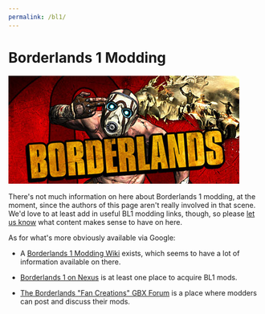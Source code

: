 ```yaml
---
permalink: /bl1/
---
```


# Borderlands 1 Modding

[![Borderlands 1 Steam Logo](/img/logo_bl1.jpg)](/img/logo_bl1.jpg)

There's not much information on here about Borderlands 1 modding, at the
moment, since the authors of this page aren't really involved in that
scene.  We'd love to at least add in useful BL1 modding links, though, so
please [let us know](/community/) what content makes sense to have on
here.

As for what's more obviously available via Google:

- A [Borderlands 1 Modding Wiki](http://blmodding.wikidot.com/how-to-mod-it)
  exists, which seems to have a lot of information available on there.

- [Borderlands 1 on Nexus](https://www.nexusmods.com/borderlands/) is at
  least one place to acquire BL1 mods.

- [The Borderlands "Fan Creations" GBX Forum](https://forums.gearboxsoftware.com/c/borderlands/fan-creations)
  is a place where modders can post and discuss their mods.
